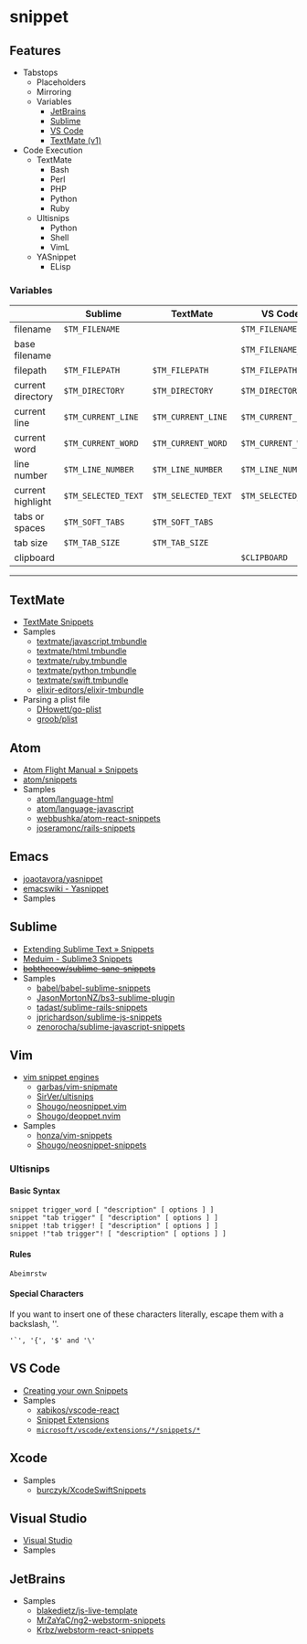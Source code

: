 # snippet

## Features

- Tabstops
  - Placeholders
  - Mirroring
  - Variables
    - [JetBrains](https://www.jetbrains.com/help/idea/template-variables.html#predefined_functions)
    - [Sublime](http://docs.sublimetext.info/en/latest/extensibility/snippets.html#environment-variables)
    - [VS Code](https://code.visualstudio.com/docs/editor/userdefinedsnippets#_variables)
    - [TextMate (v1)](https://macromates.com/manual/en/environment_variables)
- Code Execution
  - TextMate
    - Bash
    - Perl
    - PHP
    - Python
    - Ruby
  - Ultisnips
    - Python
    - Shell
    - VimL
  - YASnippet
    - ELisp

### Variables

|                   |       Sublime       |      TextMate       |       VS Code       |       Ultisnips        |          JetBrains           |
| ----------------- | ------------------- | ------------------- | ------------------- | ---------------------- | ---------------------------- |
| filename          | `$TM_FILENAME`      |                     | `$TM_FILENAME`      | `!v expand('%:t')`     | `fileName()`                 |
| base filename     |                     |                     | `$TM_FILENAME_BASE` | `!v expand('%:r')`     | `fileNameWithoutExtension()` |
| filepath          | `$TM_FILEPATH`      | `$TM_FILEPATH`      | `$TM_FILEPATH`      | `!v expand('%:p')`     |                              |
| current directory | `$TM_DIRECTORY`     | `$TM_DIRECTORY`     | `$TM_DIRECTORY`     | `!v expand('%:p:h:t')` |                              |
| current line      | `$TM_CURRENT_LINE`  | `$TM_CURRENT_LINE`  | `$TM_CURRENT_LINE`  | `!v getline('.')`      |                              |
| current word      | `$TM_CURRENT_WORD`  | `$TM_CURRENT_WORD`  | `$TM_CURRENT_WORD`  | `!v expand('<cword>')` |                              |
| line number       | `$TM_LINE_NUMBER`   | `$TM_LINE_NUMBER`   | `$TM_LINE_NUMBER`   | `!v line('.')`         |                              |
| current highlight | `$TM_SELECTED_TEXT` | `$TM_SELECTED_TEXT` | `$TM_SELECTED_TEXT` | `${VISUAL}`            |                              |
| tabs or spaces    | `$TM_SOFT_TABS`     | `$TM_SOFT_TABS`     |                     |                        |                              |
| tab size          | `$TM_TAB_SIZE`      | `$TM_TAB_SIZE`      |                     | `!v &tabsize`          |                              |
| clipboard         |                     |                     | `$CLIPBOARD`        | `!v getreg('+')`       | `clipboard()`                |

---

## TextMate

- [TextMate Snippets](http://manual.macromates.com/en/snippets)
- Samples
  - [textmate/javascript.tmbundle](https://github.com/textmate/javascript.tmbundle/tree/master/Snippets)
  - [textmate/html.tmbundle](https://github.com/textmate/html.tmbundle/tree/master/Snippets)
  - [textmate/ruby.tmbundle](https://github.com/textmate/ruby.tmbundle/tree/master/Snippets)
  - [textmate/python.tmbundle](https://github.com/textmate/python.tmbundle/tree/master/Snippets)
  - [textmate/swift.tmbundle](https://github.com/textmate/swift.tmbundle/tree/master/Snippets)
  - [elixir-editors/elixir-tmbundle](https://github.com/elixir-editors/elixir-tmbundle/tree/master/Snippets)
- Parsing a plist file
  - [DHowett/go-plist](https://github.com/DHowett/go-plist)
  - [groob/plist](https://github.com/groob/plist)

## Atom

- [Atom Flight Manual » Snippets](https://flight-manual.atom.io/using-atom/sections/snippets/)
- [atom/snippets](https://github.com/atom/snippets)
- Samples
  - [atom/language-html](https://github.com/atom/language-html/blob/master/snippets/language-html.cson)
  - [atom/language-javascript](https://github.com/atom/language-javascript/blob/master/snippets/language-javascript.cson)
  - [webbushka/atom-react-snippets](https://github.com/webbushka/atom-react-snippets)
  - [joseramonc/rails-snippets](https://github.com/joseramonc/rails-snippets)

## Emacs

- [joaotavora/yasnippet](https://github.com/joaotavora/yasnippet)
- [emacswiki - Yasnippet](https://www.emacswiki.org/emacs/Yasnippet)
- Samples

## Sublime

- [Extending Sublime Text » Snippets](http://docs.sublimetext.info/en/latest/extensibility/snippets.html)
- [Meduim - Sublime3 Snippets](https://medium.freecodecamp.org/a-guide-to-preserving-your-wrists-with-sublime-text-snippets-7541662a53f2)
- [~~bobthecow/sublime-sane-snippets~~](https://github.com/bobthecow/sublime-sane-snippets)
- Samples
  - [babel/babel-sublime-snippets](https://github.com/babel/babel-sublime-snippets)
  - [JasonMortonNZ/bs3-sublime-plugin](https://github.com/JasonMortonNZ/bs3-sublime-plugin)
  - [tadast/sublime-rails-snippets](https://github.com/tadast/sublime-rails-snippets)
  - [jprichardson/sublime-js-snippets](https://github.com/jprichardson/sublime-js-snippets)
  - [zenorocha/sublime-javascript-snippets](https://github.com/zenorocha/sublime-javascript-snippets)

## Vim
- [vim snippet engines](http://vim-wiki.mawercer.de/wiki/topic/text-snippets-skeletons-templates.html)
  - [garbas/vim-snipmate](https://github.com/garbas/vim-snipmate)
  - [SirVer/ultisnips](https://github.com/SirVer/ultisnips)
  - [Shougo/neosnippet.vim](https://github.com/Shougo/neosnippet.vim)
  - [Shougo/deoppet.nvim](https://github.com/Shougo/deoppet.nvim)
- Samples
  - [honza/vim-snippets](https://github.com/honza/vim-snippets)
  - [Shougo/neosnippet-snippets](https://github.com/Shougo/neosnippet-snippets)

### Ultisnips

#### Basic Syntax
```
snippet trigger_word [ "description" [ options ] ]
snippet "tab trigger" [ "description" [ options ] ]
snippet !tab trigger! [ "description" [ options ] ]
snippet !"tab trigger"! [ "description" [ options ] ]
```

#### Rules

`Abeimrstw`

#### Special Characters

If you want to insert one of these characters literally, escape them with a backslash, '\'.
```
'`', '{', '$' and '\'
```

## VS Code
- [Creating your own Snippets](https://code.visualstudio.com/docs/editor/userdefinedsnippets)
- Samples
  - [xabikos/vscode-react](https://github.com/xabikos/vscode-react)
  - [Snippet Extensions](https://marketplace.visualstudio.com/search?target=VSCode&category=Snippets&sortBy=Downloads)
  - [`microsoft/vscode/extensions/*/snippets/*`](https://github.com/microsoft/vscode/tree/master/extensions)

## Xcode
- Samples
  - [burczyk/XcodeSwiftSnippets](https://github.com/burczyk/XcodeSwiftSnippets)

## Visual Studio
- [Visual Studio](https://docs.microsoft.com/en-us/visualstudio/ide/code-snippets?view=vs-2019)
- Samples

## JetBrains

- Samples
  - [blakedietz/js-live-template](https://github.com/blakedietz/js-live-template)
  - [MrZaYaC/ng2-webstorm-snippets](https://github.com/MrZaYaC/ng2-webstorm-snippets)
  - [Krbz/webstorm-react-snippets](https://github.com/Krbz/webstorm-react-snippets)
